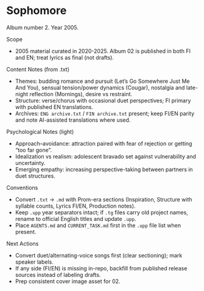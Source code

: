 # Sophomore

Album number 2. Year 2005.

Scope
- 2005 material curated in 2020-2025. Album 02 is published in both FI and EN; treat lyrics as final (not drafts).

Content Notes (from .txt)
- Themes: budding romance and pursuit (Let’s Go Somewhere Just Me And You), sensual tension/power dynamics (Cougar), nostalgia and late-night reflection (Mornings), desire vs restraint.
- Structure: verse/chorus with occasional duet perspectives; FI primary with published EN translations.
- Archives: `ENG archive.txt` / `FIN archive.txt` present; keep FI/EN parity and note AI-assisted translations where used.

Psychological Notes (light)
- Approach–avoidance: attraction paired with fear of rejection or getting “too far gone”.
- Idealization vs realism: adolescent bravado set against vulnerability and uncertainty.
- Emerging empathy: increasing perspective-taking between partners in duet structures.

Conventions
- Convert `.txt` → `.md` with Prom-era sections (Inspiration, Structure with syllable counts, Lyrics FI/EN, Production notes).
- Keep `.upp` year separators intact; if `.tg` files carry old project names, rename to official English titles and update `.upp`.
- Place `AGENTS.md` and `CURRENT_TASK.md` first in the `.upp` file list when present.

Next Actions
- Convert duet/alternating-voice songs first (clear sectioning); mark speaker labels.
- If any side (FI/EN) is missing in-repo, backfill from published release sources instead of labeling drafts.
- Prep consistent cover image asset for 02.
